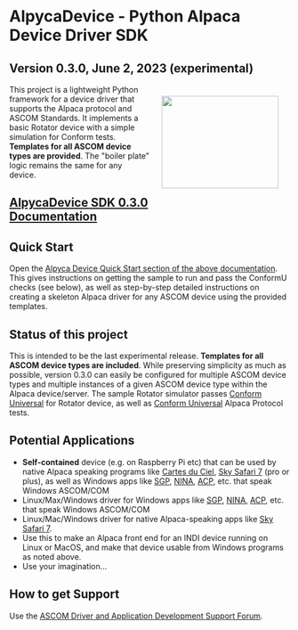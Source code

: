 # AlpycaDevice - Python Alpaca Device Driver SDK

## Version 0.3.0, June 2, 2023 (experimental)

<img align="right" width="210" height="166" hspace="20" vspace="20" src="https://ascom-standards.org/alpyca/readme-assets/AlpacaLogo210.png">

This project is a lightweight Python framework for a device
driver that supports the Alpaca protocol and ASCOM Standards. It implements
a basic Rotator device with a simple simulation for Conform tests.
**Templates for all ASCOM device types are provided**. The "boiler plate" logic
remains the same for any device.

## [AlpycaDevice SDK 0.3.0 Documentation](https://ascom-standards.org/alpycadevice/)

## Quick Start

Open the [Alpyca Device Quick Start section of the above
documentation](https://ascom-standards.org/alpycadevice/quickstart.html). This gives
instructions on getting the sample to run and pass the ConformU checks (see below),
as well as step-by-step detailed instructions on creating a skeleton Alpaca
driver for any ASCOM device using the provided templates.

## Status of this project

This is intended to be the last experimental release. **Templates for all ASCOM
device types are included**. While preserving simplicity
as much as possible, version 0.3.0 can easily be configured for multiple ASCOM
device types and multiple instances of a given ASCOM device type within the
Alpaca device/server. The sample Rotator simulator passes [Conform
Universal](https://github.com/ASCOMInitiative/ConformU#conform-universal) for
Rotator device, as well as [Conform
Universal](https://github.com/ASCOMInitiative/ConformU#conform-universal) Alpaca
Protocol tests.

## Potential Applications

* **Self-contained** device (e.g. on Raspberry Pi etc) that can be used by native Alpaca
  speaking programs like [Cartes du Ciel](https://www.ap-i.net/skychart/en/start),
  [Sky Safari 7](https://skysafariastronomy.com/) (pro or plus),
  as well as Windows apps like
  [SGP](https://www.sequencegeneratorpro.com/),
  [NINA](https://nighttime-imaging.eu/),
  [ACP](https://acpx.dc3.com/), etc. that speak Windows ASCOM/COM
* Linux/Max/Windows driver for Windows apps like
  [SGP](https://www.sequencegeneratorpro.com/),
  [NINA](https://nighttime-imaging.eu/),
  [ACP](https://acpx.dc3.com/), etc. that
  speak Windows ASCOM/COM
* Linux/Mac/Windows driver for native Alpaca-speaking apps like
  [Sky Safari 7](https://skysafariastronomy.com/).
* Use this to make an Alpaca front end for an INDI device running on Linux or MacOS,
  and make that device usable from Windows programs as noted above.
* Use your imagination...

## How to get Support

Use the [ASCOM Driver and Application Development Support Forum](https://ascomtalk.groups.io/g/Developer).
